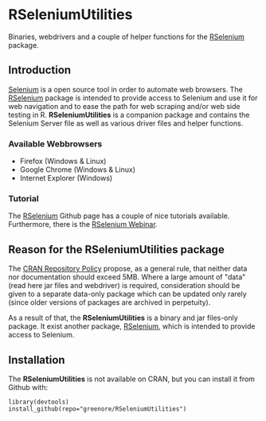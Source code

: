 RSeleniumUtilities
==================

Binaries, webdrivers and a couple of helper functions for the [RSelenium][] package. 

## Introduction

[Selenium][] is a open source tool in order to automate web browsers. The [RSelenium][] package is intended to provide access to Selenium and use it for web navigation and to ease the path for web scraping and/or web side testing in R. __RSeleniumUtilities__ is a companion package and contains the Selenium Server file as well as various driver files and helper functions.

### Available Webbrowsers
- Firefox (Windows & Linux)
- Google Chrome (Windows & Linux)
- Internet Explorer (Windows)

### Tutorial
The [RSelenium][] Github page has a couple of nice tutorials available. Furthermore, there is the [RSelenium Webinar][].

## Reason for the RSeleniumUtilities package

The [CRAN Repository Policy][] propose, as a general rule, that neither data nor documentation should exceed 5MB. Where a large amount of "data" (read here jar files and webdriver) is required, consideration should be given to a separate data-only package which can be updated only rarely (since older versions of packages are archived in perpetuity).

As a result of that, the __RSeleniumUtilities__ is a binary and jar files-only package. It exist another package, [RSelenium][], which is intended to provide access to Selenium. 

## Installation
The __RSeleniumUtilities__ is not available on CRAN, but you can install it from Github with:

```
library(devtools)
install_github(repo="greenore/RSeleniumUtilities")
```

[Selenium]: http://docs.seleniumhq.org/
[RSelenium]: https://github.com/ropensci/RSelenium
[RSelenium Webinar]: https://www.youtube.com/watch?v=ic65SWRWrKA
[CRAN Repository Policy]: http://cran.r-project.org/web/packages/policies.html
